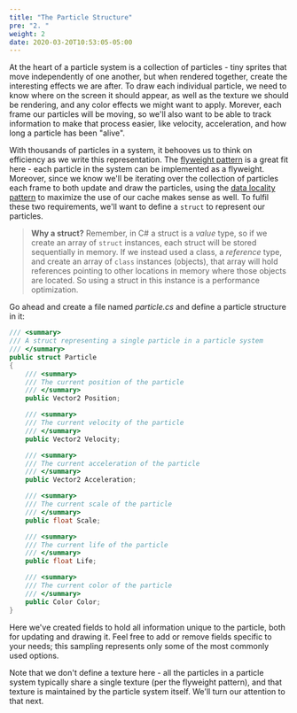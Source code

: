 ```yaml
---
title: "The Particle Structure"
pre: "2. "
weight: 2
date: 2020-03-20T10:53:05-05:00
---
```

At the heart of a particle system is a collection of particles - tiny sprites that move independently of one another, but when rendered together, create the interesting effects we are after.  To draw each individual particle, we need to know where on the screen it should appear, as well as the texture we should be rendering, and any color effects we might want to apply.  Morever, each frame our particles will be moving, so we'll also want to be able to track information to make that process easier, like velocity, acceleration, and how long a particle has been "alive".  

With thousands of particles in a system, it behooves us to think on efficiency as we write this representation.  The [flyweight pattern](https://gameprogrammingpatterns.com/flyweight.html) is a great fit here - each particle in the system can be implemented as a flyweight.  Moreover, since we know we'll be iterating over the collection of particles each frame to both update and draw the particles, using the [data locality pattern](https://gameprogrammingpatterns.com/data-locality.html) to maximize the use of our cache makes sense as well.  To fulfil these two requirements, we'll want to define a `struct` to represent our particles.

>**Why a struct?** Remember, in C# a struct is a _value_ type, so if we create an array of `struct` instances, each struct will be stored sequentially in memory.  If we instead used a class, a _reference_ type, and create an array of `class` instances (objects), that array will hold references pointing to other locations in memory where those objects are located.  So using a struct in this instance is a performance optimization.

Go ahead and create a file named _particle.cs_ and define a particle structure in it:

```csharp 
/// <summary>
/// A struct representing a single particle in a particle system 
/// </summary>
public struct Particle
{
    /// <summary>
    /// The current position of the particle
    /// </summary>
    public Vector2 Position;

    /// <summary>
    /// The current velocity of the particle
    /// </summary>
    public Vector2 Velocity;

    /// <summary>
    /// The current acceleration of the particle
    /// </summary>
    public Vector2 Acceleration;

    /// <summary>
    /// The current scale of the particle
    /// </summary>
    public float Scale;

    /// <summary>
    /// The current life of the particle
    /// </summary>
    public float Life;

    /// <summary>
    /// The current color of the particle
    /// </summary>
    public Color Color;
}
```

Here we've created fields to hold all information unique to the particle, both for updating and drawing it.  Feel free to add or remove fields specific to your needs; this sampling represents only some of the most commonly used options.

Note that we don't define a texture here - all the particles in a particle system typically share a single texture (per the flyweight pattern), and that texture is maintained by the particle system itself.  We'll turn our attention to that next.